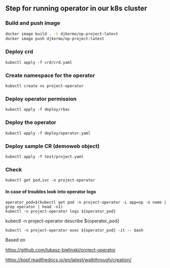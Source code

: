 

## Step for running operator in our k8s cluster

### Build and push image 

```bash
docker image build . -t djkormo/op-project:latest 
docker image push djkormo/op-project:latest
```

### Deploy crd

```console 
kubectl apply -f crd/crd.yaml 
```

### Create namespace for the operator

```console 
kubectl create ns project-operator
```


### Deploy operator permission

```console 
kubectl apply -f deploy/rbac 
```

### Deploy the operator

```console 
kubectl apply -f deploy/operator.yaml 
```

### Deploy sample CR (demoweb object)

```console 
kubectl apply -f test/project.yaml 
```

### Check 

```console 
kubectl get pod,svc -n project-operator 
```

#### In case of troubles look into operator logs

```console
operator_pod=$(kubectl get pod -n project-operator -L app=op -o name | grep operator | head -n1)
kubectl -n project-operator logs ${operator_pod}
```


kubectl -n project-operator describe ${operator_pod}

```
kubectl -n project-operator exec ${operator_pod} -it -- bash
```


Based on 

https://github.com/lukasz-bielinski/project-operator

https://kopf.readthedocs.io/en/latest/walkthrough/creation/

